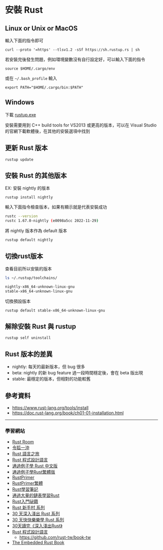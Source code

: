 # 安裝 Rust

## Linux or Unix or MacOS

輸入下面的指令即可

```
curl --proto '=https' --tlsv1.2 -sSf https://sh.rustup.rs | sh
```

若安裝完後發生問題，例如環境變數沒有自行設定好，可以輸入下面的指令

```
source $HOME/.cargo/env
```

或在 `~/.bash_profile` 輸入

```
export PATH="$HOME/.cargo/bin:$PATH"
```

## Windows

下載 [rustup.exe](https://win.rustup.rs/)

安裝需要用到 C++ build tools for VS2013 或更高的版本，可以在 Visual Studio 的官網下載軟體後，在其他的安裝選項中找到

## 更新 Rust 版本

```
rustup update
```

## 安裝 Rust 的其他版本

EX: 安裝 nightly 的版本

```
rustup install nightly
```

輸入下面指令檢查版本，如果有顯示就是代表安裝成功

```bash
rustc --version
rustc 1.67.0-nightly (e0098a5cc 2022-11-29)
```

將 nightly 版本作為 default 版本

```
rustup default nightly
```

## 切換rust版本

查看目前所以安裝的版本

```bash
ls ~/.rustup/toolchains/

nightly-x86_64-unknown-linux-gnu  
stable-x86_64-unknown-linux-gnu
```

切換預設版本

`rustup default stable-x86_64-unknown-linux-gnu`

## 解除安裝 Rust 與 rustup

```
rustup self uninstall
```

## Rust 版本的差異

- nightly: 每天的最新版本，但 bug 很多
- beta: nightly 的新 bug feature 過一段時間穩定後，會在 beta 版出現
- stable: 最穩定的版本，但相對的功能較舊

## 參考資料

- https://www.rust-lang.org/tools/install
- https://doc.rust-lang.org/book/ch01-01-installation.html

---

### 學習網站

- [Rust Room](https://github.com/rust-boom/rust-boom)
- [令狐一沖](https://github.com/anonymousGiga/learn_rust/)
- [Rust 語言之旅](https://shihyu.github.io/my_tour_of_rust/TOC_zh-tw.html)
- [Rust 程式設計語言](https://rust-lang.tw/book-tw/#rust-程式設計語言)
- [通過例子學 Rust 中文版](https://rustwiki.org/zh-CN/rust-by-example/)
- [通過例子學Rust繁體版](https://shihyu.github.io/rust_by_example)
- [RustPrimer](https://rustcc.gitbooks.io/rustprimer/content/)
- [RustPrimer繁體](https://shihyu.github.io/RustPrimerBook/)
- [Rust學習筆記](https://skyao.io/learning-rust/)
- [通過大量的鏈表學習Rust](https://weathfold.gitbooks.io/rust-too-many-lists-zhcn/content/)
- [Rust入門祕籍](https://shihyu.github.io/rust_hacks/)
- [Rust 新手村 系列](https://ithelp.ithome.com.tw/users/20129675/ironman/4260?page=1)
- [30 天深入淺出 Rust 系列](https://ithelp.ithome.com.tw/users/20111802/ironman/1742)
- [30 天快快樂樂學 Rust 系列](https://ithelp.ithome.com.tw/users/20120293/ironman/5180)
- [30天讀完《深入淺出Rust》](https://www.zhihu.com/column/c_1566579693834489856)
- [Rust 程式設計語言](https://rust-lang.tw/book-tw/title-page.html#rust-程式設計語言)
  - https://github.com/rust-tw/book-tw
- [The Embedded Rust Book](https://shihyu.github.io/rust-embedded/)

